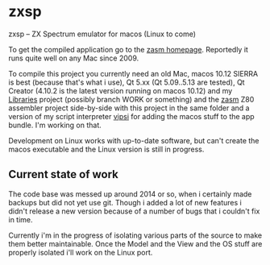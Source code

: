 # zxsp

zxsp – ZX Spectrum emulator for macos (Linux to come)

To get the compiled application go to the [zasm homepage](https://k1.spdns.de/Develop/Projects/zxsp/Distributions). Reportedly it runs quite well on any Mac since 2009.

To compile this project you currently need an old Mac, macos 10.12 SIERRA is best (because that's what i use), Qt 5.xx (Qt 5.09..5.13 are tested), Qt Creator (4.10.2 is the latest version running on macos 10.12) and my [Libraries](https://github.com/Megatokio/Libraries.git) project (possibly branch WORK or something) and the [zasm](https://github.com/Megatokio/zasm.git) Z80 assembler project side-by-side with this project in the same folder and a version of my script interpreter [vipsi](https://k1.spdns.de/Develop/Projects/vipsi/Distributions/) for adding the macos stuff to the app bundle. I'm working on that.

Development on Linux works with up-to-date software, but can't create the macos executable and the Linux version is still in progress.

## Current state of work

The code base was messed up around 2014 or so, when i certainly made backups but did not yet use git. Though i added a lot of new features i didn't release a new version because of a number of bugs that i couldn't fix in time.

Currently i'm in the progress of isolating various parts of the source to make them better maintainable. Once the Model and the View and the OS stuff are properly isolated i'll work on the Linux port.





